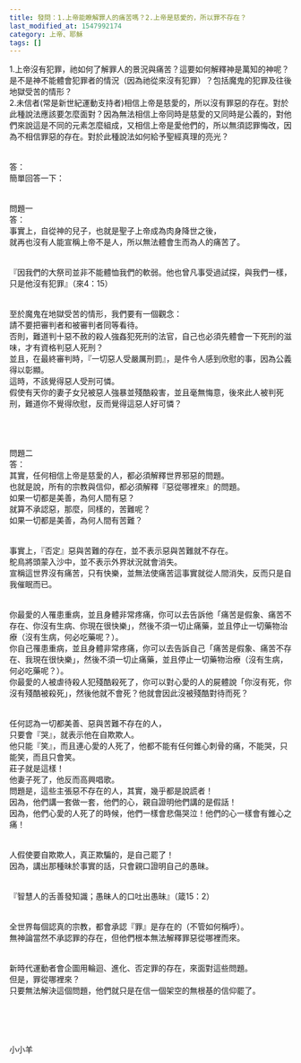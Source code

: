 ```yaml
---
title: 發問：1.上帝能瞭解罪人的痛苦嗎？2.上帝是慈愛的，所以罪不存在？
last_modified_at: 1547992174
category: 上帝、耶穌
tags: []
---
```


<p>1.上帝沒有犯罪，祂如何了解罪人的景況與痛苦？這要如何解釋神是萬知的神呢？是不是神不能體會犯罪者的情況（因為祂從來沒有犯罪）？包括魔鬼的犯罪及往後地獄受苦的情形？ <br/>2.未信者(常是新世紀運動支持者)相信上帝是慈愛的，所以沒有罪惡的存在。對於此種說法應該要怎麼面對？因為無法相信上帝同時是慈愛的又同時是公義的，對他們來說這是不同的元素怎麼組成，又相信上帝是愛他們的，所以無須認罪悔改，因為不相信罪惡的存在。對於此種說法如何給予聖經真理的亮光？<br/><!--more--> <br/><br/>答：<br/>簡單回答一下：<br/><br/> <br/>問題一<br/>答：<br/>事實上，自從神的兒子，也就是聖子上帝成為肉身降世之後，<br/>就再也沒有人能宣稱上帝不是人，所以無法體會生而為人的痛苦了。<br/><br/> <br/>『因我們的大祭司並非不能體恤我們的軟弱。他也曾凡事受過試探，與我們一樣，只是他沒有犯罪』（來4：15）<br/><br/><br/>至於魔鬼在地獄受苦的情形，我們要有一個觀念：<br/>請不要把審判者和被審判者同等看待。<br/>否則，難道判十惡不赦的殺人強姦犯死刑的法官，自己也必須先體會一下死刑的滋味，才有資格判惡人死刑？<br/>並且，在最終審判時，『一切惡人受嚴厲刑罰』，是件令人感到欣慰的事，因為公義得以彰顯。<br/>這時，不該覺得惡人受刑可憐。<br/>假使有天你的妻子女兒被惡人強暴並殘酷殺害，並且毫無悔意，後來此人被判死刑，難道你不覺得欣慰，反而覺得這惡人好可憐？<br/> <br/> <br/><br/><br/>問題二<br/>答：<br/>其實，任何相信上帝是慈愛的人，都必須解釋世界邪惡的問題。<br/>也就是說，所有的宗教與信仰，都必須解釋『惡從哪裡來』的問題。<br/>如果一切都是美善，為何人間有惡？<br/>就算不承認惡，那麼，同樣的，苦難呢？<br/>如果一切都是美善，為何人間有苦難？<br/><br/> <br/>事實上，『否定』惡與苦難的存在，並不表示惡與苦難就不存在。<br/>鴕鳥將頭蒙入沙中，並不表示外界狀況就會消失。<br/>宣稱這世界沒有痛苦，只有快樂，並無法使痛苦這事實就從人間消失，反而只是自我催眠而已。<br/><br/><br/>你最愛的人罹患重病，並且身體非常疼痛，你可以去告訴他「痛苦是假象、痛苦不存在、你沒有生病、你現在很快樂」，然後不須一切止痛藥，並且停止一切藥物治療（沒有生病，何必吃藥呢？）。<br/>你自己罹患重病，並且身體非常疼痛，你可以去告訴自己「痛苦是假象、痛苦不存在、我現在很快樂」，然後不須一切止痛藥，並且停止一切藥物治療（沒有生病，何必吃藥呢？）。<br/>你最愛的人被虐待殺人犯殘酷殺死了，你可以對心愛的人的屍體說「你沒有死，你沒有殘酷被殺死」，然後他就不會死？他就會因此沒被殘酷對待而死？<br/><br/><br/>任何認為一切都美善、惡與苦難不存在的人，<br/>只要會『哭』，就表示他在自欺欺人。<br/>他只能『笑』，而且連心愛的人死了，他都不能有任何錐心刺骨的痛，不能哭，只能笑，而且只會笑。<br/>莊子就是這樣！<br/>他妻子死了，他反而高興唱歌。<br/>問題是，這些主張惡不存在的人，其實，幾乎都是說謊者！<br/>因為，他們講一套做一套，他們的心，親自證明他們講的是假話！<br/>因為，他們心愛的人死了的時候，他們一樣會悲傷哭泣！他們的心一樣會有錐心之痛！<br/><br/><br/>人假使要自欺欺人，真正欺騙的，是自己罷了！<br/>因為，講出那種昧於事實的話，只會親口證明自己的愚昧。<br/><br/><br/>『智慧人的舌善發知識；愚昧人的口吐出愚昧』（箴15：2）<br/><br/> <br/>全世界每個認真的宗教，都會承認『罪』是存在的（不管如何稱呼）。<br/>無神論當然不承認罪的存在，但他們根本無法解釋罪惡從哪裡而來。<br/><br/> <br/>新時代運動者會企圖用輪迴、進化、否定罪的存在，來面對這些問題。<br/>但是，罪從哪裡來？<br/>只要無法解決這個問題，他們就只是在信一個架空的無根基的信仰罷了。<br/> <br/> <br/><br/><br/><br/>小小羊<br/><br/><br/><br/><br/><br/>
</p>